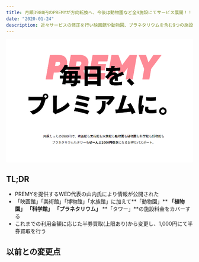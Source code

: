 ```yaml
---
title: 月額3980円のPREMYが方向転換へ、今後は動物園など全9施設にてサービス展開！！
date: "2020-01-24"
description: 近々サービスの修正を行い映画館や動物園、プラネタリウムを含む9つの施設料金を1000円引きにすると公表
---
```

![PREMY サービスHP](premy-20200124.png)

## TL;DR
- PREMYを提供するWED代表の山内氏により情報が公開された
- 「映画館」「美術館」「博物館」「水族館」に加えて**「動物園」** **「植物園」** **「科学館」** **「プラネタリウム」** **「タワー」**の施設料金をカバーする
- これまでの利用金額に応じた半券買取(上限あり)から変更し、1,000円にて半券買取を行う

## 以前との変更点

